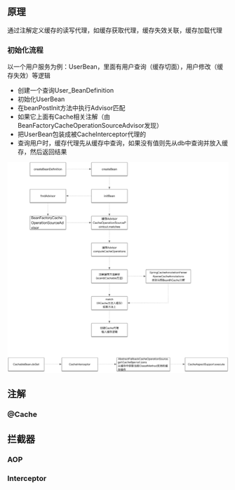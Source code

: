 ## 原理

通过注解定义缓存的读写代理，如缓存获取代理，缓存失效关联，缓存加载代理

### 初始化流程

以一个用户服务为例：UserBean，里面有用户查询（缓存切面），用户修改（缓存失效）等逻辑

* 创建一个查询User\_BeanDefinition
* 初始化UserBean
* 在beanPostInit方法中执行Advisor匹配
* 如果它上面有Cache相关注解（由BeanFactoryCacheOperationSourceAdvisor发现）
* 把UserBean包装成被CacheInterceptor代理的
* 查询用户时，缓存代理先从缓存中查询，如果没有值则先从db中查询并放入缓存，然后返回结果

![](/assets/spring/spring-cache-init.png)

## 注解

### @Cache

## 拦截器

### AOP

### Interceptor









